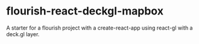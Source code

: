 # flourish-react-deckgl-mapbox
A starter for a flourish project with a create-react-app using react-gl with a deck.gl layer.
